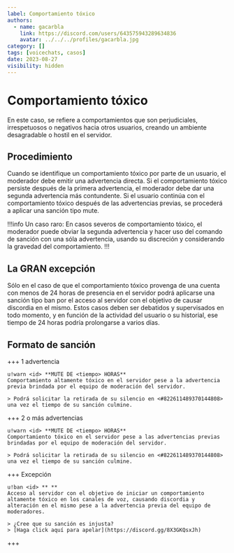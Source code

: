 ```yaml
---
label: Comportamiento tóxico
authors:
  - name: gacarbla
    link: https://discord.com/users/643575943289634836
    avatar: ../../../profiles/gacarbla.jpg
category: []
tags: [voicechats, casos]
date: 2023-08-27
visibility: hidden
---
```


# Comportamiento tóxico
En este caso, se refiere a comportamientos que son perjudiciales, irrespetuosos o negativos hacia otros usuarios, creando un ambiente desagradable o hostil en el servidor.

## Procedimiento
Cuando se identifique un comportamiento tóxico por parte de un usuario, el moderador debe emitir una advertencia directa. Si el comportamiento tóxico persiste después de la primera advertencia, el moderador debe dar una segunda advertencia más contundente. Si el usuario continúa con el comportamiento tóxico después de las advertencias previas, se procederá a aplicar una sanción tipo mute.

!!!info Un caso raro:
En casos severos de comportamiento tóxico, el moderador puede obviar la segunda advertencia y hacer uso del comando de sanción con una sóla advertencia, usando su discreción y considerando la gravedad del comportamiento.
!!!

## La GRAN excepción
Sólo en el caso de que el comportamiento tóxico provenga de una cuenta con menos de 24 horas de presencia en el servidor podrá aplicarse una sanción tipo ban por el acceso al servidor con el objetivo de causar discordia en el mismo. Estos casos deben ser debatidos y supervisados en todo momento, y en función de la actividad del usuario o su historial, ese tiempo de 24 horas podría prolongarse a varios días.

## Formato de sanción
+++ 1 advertencia
```
u!warn <id> **MUTE DE <tiempo> HORAS**
Comportamiento altamente tóxico en el servidor pese a la advertencia previa brindada por el equipo de moderación del servidor.

> Podrá solicitar la retirada de su silencio en <#822611489370144808> una vez el tiempo de su sanción culmine.
```
+++ 2 o más advertencias
```
u!warn <id> **MUTE DE <tiempo> HORAS**
Comportamiento tóxico en el servidor pese a las advertencias previas brindadas por el equipo de moderación del servidor.

> Podrá solicitar la retirada de su silencio en <#822611489370144808> una vez el tiempo de su sanción culmine.
```
+++ Excepción
```
u!ban <id> ** **
Acceso al servidor con el objetivo de iniciar un comportamiento altamente tóxico en los canales de voz, causando discordia y alteración en el mismo pese a la advertencia previa del equipo de moderadores.

> ¿Cree que su sanción es injusta?
> [Haga click aquí para apelar](https://discord.gg/8X3GKQsxJh)
```
+++